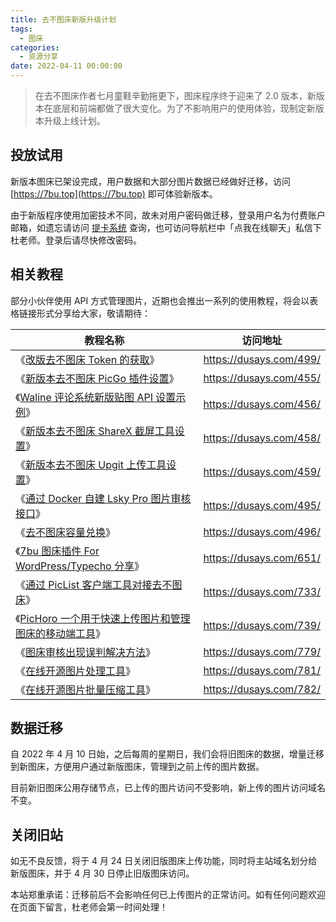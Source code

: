 ```yaml
---
title: 去不图床新版升级计划
tags:
  - 图床
categories:
  - 资源分享
date: 2022-04-11 00:00:00
---
```


> 在去不图床作者七月童鞋辛勤拖更下，图床程序终于迎来了 2.0 版本，新版本在底层和前端都做了很大变化。为了不影响用户的使用体验，现制定新版本升级上线计划。

<!-- more -->

## 投放试用

新版本图床已架设完成，用户数据和大部分图片数据已经做好迁移，访问 [https://7bu.top](https://7bu.top) 即可体验新版本。

由于新版程序使用加密技术不同，故未对用户密码做迁移，登录用户名为付费账户邮箱，如遗忘请访问 [提卡系统](https://pay.dusays.com) 查询，也可访问导航栏中「点我在线聊天」私信下杜老师。登录后请尽快修改密码。

## 相关教程

部分小伙伴使用 API 方式管理图片，近期也会推出一系列的使用教程，将会以表格链接形式分享给大家，敬请期待：

| 教程名称 | 访问地址 |
| - | - |
| 《[改版去不图床 Token 的获取](https://dusays.com/499/)》 | https://dusays.com/499/ |
| 《[新版本去不图床 PicGo 插件设置](https://dusays.com/455/)》 | https://dusays.com/455/ |
| 《[Waline 评论系统新版贴图 API 设置示例](https://dusays.com/456/)》 | https://dusays.com/456/ |
| 《[新版本去不图床 ShareX 截屏工具设置](https://dusays.com/458/)》 | https://dusays.com/458/ |
| 《[新版本去不图床 Upgit 上传工具设置](https://dusays.com/459/)》 | https://dusays.com/459/ |
| 《[通过 Docker 自建 Lsky Pro 图片审核接口](https://dusays.com/495/)》 | https://dusays.com/495/ |
| 《[去不图床容量兑换](https://dusays.com/496/)》 | https://dusays.com/496/ |
| 《[7bu 图床插件 For WordPress/Typecho 分享](https://dusays.com/651/)》 | https://dusays.com/651/ |
| 《[通过 PicList 客户端工具对接去不图床](https://dusays.com/733/)》 | https://dusays.com/733/ |
| 《[PicHoro 一个用于快速上传图片和管理图床的移动端工具](https://dusays.com/739/)》 | https://dusays.com/739/ |
| 《[图床审核出现误判解决方法](https://dusays.com/779/)》 | https://dusays.com/779/ |
| 《[在线开源图片处理工具](https://dusays.com/781/)》 | https://dusays.com/781/ |
| 《[在线开源图片批量压缩工具](https://dusays.com/782/)》 | https://dusays.com/782/ |

## 数据迁移

自 2022 年 4 月 10 日始，之后每周的星期日，我们会将旧图床的数据，增量迁移到新图床，方便用户通过新版图床，管理到之前上传的图片数据。

目前新旧图床公用存储节点，已上传的图片访问不受影响，新上传的图片访问域名不变。

## 关闭旧站

如无不良反馈，将于 4 月 24 日关闭旧版图床上传功能，同时将主站域名划分给新版图床，并于 4 月 30 日停止旧版图床访问。

本站郑重承诺：迁移前后不会影响任何已上传图片的正常访问。如有任何问题欢迎在页面下留言，杜老师会第一时间处理！